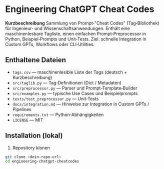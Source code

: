 # Engineering ChatGPT Cheat Codes


**Kurzbeschreibung**
Sammlung von Prompt‑"Cheat Codes" (Tag‑Bibliothek) für Ingenieur‑ und Wissenschaftsanwendungen. Enthält eine maschinenlesbare Tagliste, einen einfachen Prompt‑Preprocessor in Python, Beispiel‑Prompts und Unit‑Tests. Ziel: schnelle Integration in Custom GPTs, Workflows oder CLI‑Utilities.


## Enthaltene Dateien
- `tags.csv` — maschinenlesible Liste der Tags (deutsch + Kurzbeschreibung)
- `src/taglib.py` — Tag‑Definitionen (Dict / Metadaten)
- `src/preprocessor.py` — Parser und Prompt‑Template‑Builder
- `src/examples.py` — typische Use Cases und Beispielprompts
- `tests/test_preprocessor.py` — Unit‑Tests
- `docs/integration.md` — Hinweise zur Integration in Custom GPTs / Pipelines
- `requirements.txt` — Python‑Abhängigkeiten
- `LICENSE` — MIT


## Installation (lokal)
1. Repository klonen
```bash
git clone <dein-repo-url>
cd engineering-chatgpt-cheatcodes

